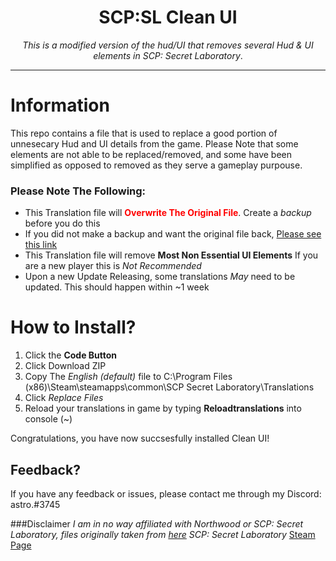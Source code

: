 <div align = center>

# SCP:SL Clean UI 
*This is a modified version of the hud/UI that removes several Hud & UI elements in SCP: Secret Laboratory*. 

***
  
</div>

# Information

This repo contains a file that is used to replace a good portion of unnesecary Hud and UI details from the game.
Please Note that some elements are not able to be replaced/removed, and some have been simplified as opposed to removed
as they serve a gameplay purpouse.


### Please Note The Following:

- This Translation file will <span style="color:red">**Overwrite The Original File**</span>. Create a *backup* before you do this
- If you did not make a backup and want the original file back, [Please see this link](https://github.com/northwood-studios/SCPSL-Translations)
- This Translation file will remove **Most Non Essential UI Elements** If you are a new player this is *Not Recommended*
- Upon a new Update Releasing, some translations *May* need to be updated. This should happen within ~1 week

# How to Install?

1. Click the **Code Button**
2. Click Download ZIP
3. Copy The *English (default)* file to C:\Program Files (x86)\Steam\steamapps\common\SCP Secret Laboratory\Translations
4. Click *Replace Files*
5. Reload your translations in game by typing **Reloadtranslations** into console (~)

Congratulations, you have now succsesfully installed Clean UI!

## Feedback?
If you have any feedback or issues, please contact me through my Discord: astro.#3745

###Disclaimer
*I am in no way affiliated with Northwood or SCP: Secret Laboratory, files originally taken from [here](https://github.com/northwood-studios/SCPSL-Translations)*
*SCP: Secret Laboratory* [Steam Page](https://store.steampowered.com/app/700330/SCP_Secret_Laboratory/)




